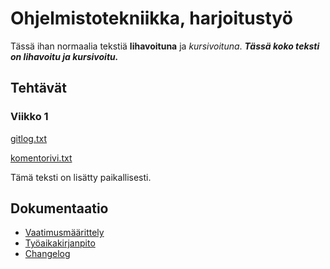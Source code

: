 # Ohjelmistotekniikka, harjoitustyö

Tässä ihan normaalia tekstiä **lihavoituna** ja *kursivoituna*. 
***Tässä koko teksti on lihavoitu ja kursivoitu.***

## Tehtävät

### Viikko 1

[gitlog.txt](https://github.com/veskurau/ot-harjoitustyo/blob/master/laskarit/viikko1/gitlog.txt)

[komentorivi.txt](https://github.com/veskurau/ot-harjoitustyo/blob/master/laskarit/viikko1/komentorivi.txt)

Tämä teksti on lisätty paikallisesti.

## Dokumentaatio

- [Vaatimusmäärittely](https://github.com/veskurau/ot-harjoitustyo/blob/master/dokumentaatio/vaatimusmaarittely.md)
- [Työaikakirjanpito](https://github.com/veskurau/ot-harjoitustyo/blob/master/dokumentaatio/tyoaikakirjanpito.md)
- [Changelog](./dokumentaatio/changelog.md)
